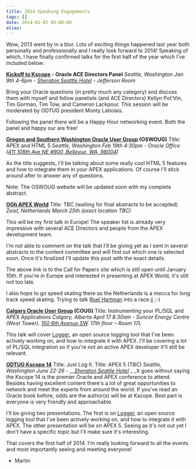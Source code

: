 ```yaml
---
title: 2014 Speaking Engagements
tags: []
date: 2014-01-02 08:00:00
alias:
---
```


Wow, 2013 went by in a blur. Lots of exciting things happened last year both personally and professionally and I really look forward to 2014! Speaking of which, I have finally confirmed talks for the first half of the year which I've included below:

**[Kickoff to Kscope](http://kscope14.com/events) - Oracle ACE Directors Panel**
_Seattle, Washington_
_Jan 9th 4-6pm -&nbsp;[Sheraton Seattle Hotel](https://goo.gl/maps/GPoaG) - Jefferson Room_

Bring your Oracle questions (in pretty much any category) and discuss them with myself and fellow panelists (and ACE Directors) Kellyn Pot'Vin, Tim Gorman, Tim Tow, and Cameron Lackpour. This session will be moderated by ODTUG president Monty Latiolais.

Following the panel there will be a Happy Hour networking event. Both the panel and happy our are free!

**[Oregon and Southern Washington Oracle User Group](http://www.oswoug.org/OSWOUG/Home.html) (OSWOUG)**
Title: APEX and HTML 5
_Seattle, Washington_
_Feb 19th 4:30pm - Oracle Office ([411 108th Ave NE #900, Bellevue, WA, 98004](https://goo.gl/maps/lQFT4))_

As the title suggests, I'll be talking about some really cool HTML 5 features and how to integrate them in your APEX applications. Of course I'll stick around after to answer any of questions.

Note: The OSWOUG website will be updated soon with my complete abstract.

**[OGh APEX World](https://www.ogh.nl/page.aspx?event=213)**
Title: TBC (waiting for final abstracts to be accepted)
_Zeist, Netherlands_
_March 25th (exact location TBC)_

This will be my first talk in Europe! The speaker list is already very impressive with several ACE Directors and people from the APEX development team.

I'm not able to comment on the talk that I'll be giving yet as I sent in several abstracts to the content committee and will find out which one is selected soon. Once it's finalized I'll update this post with the exact details.

The above link is to the Call for Papers site which is still open until January 10th. If you're in Europe and interested in presenting at APEX World, it's still not too late.

I also hope to go speed skating there as the Netherlands is a mecca for long track speed skating. Trying to talk [Roel Hartman](http://roelh/) into a race jj ;-)

**[Calgary Oracle User Group](http://coug.ab.ca/events/calendar-of-events/?month=apr&amp;yr=2014)&nbsp;(COUG)**
Title:&nbsp;Instrumenting your PL/SQL and APEX Applications
_Calgary, Alberta_
_April 17 8:30am -&nbsp;Suncor Energy Centre (West Tower). [150 6th Avenue SW](https://goo.gl/maps/nwXaQ). 17th floor – Room 17L_

This talk will cover [Logger](https://github.com/tmuth/Logger---A-PL-SQL-Logging-Utility), an open source logging tool that I've been actively working on, and how to integrate it with APEX. I'll be covering a lot of PL/SQL integration so if you're not an active APEX developer it'll still be relevant.

[**ODTUG Kscope 14**](http://kscope14.com/)
Title:&nbsp;Just Log It.
Title: APEX 5 (TBC)
_Seattle, Washington_
_June 22-26 -&nbsp;__[Sheraton Seattle Hotel](https://goo.gl/maps/GPoaG)_
_
_It goes without saying the Kscope 14 is the premier Oracle and APEX conference to attend. Besides having excellent content there's a lot of great opportunities to network and meet the experts from around the world. If you've read an Oracle book before, odds are the author(s) will be at Kscope. Best part is everyone is very friendly and approachable.

I'll be giving two presentations. The first is on&nbsp;[Logger](https://github.com/tmuth/Logger---A-PL-SQL-Logging-Utility), an open source logging tool that I've been actively working on, and how to integrate it with APEX. The other presentation will be on APEX 5\. Seeing as it's not out yet I don't have a specific topic but I'll make sure it's interesting.

That covers the first half of 2014\. I'm really looking forward to all the events and most importantly seeing and meeting everyone!

- Martin